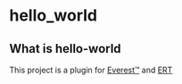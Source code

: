 # hello_world

## What is hello-world

This project is a plugin for [Everest™](https://github.com/equinor/everest) and [ERT](https://github.com/equinor/ert)
